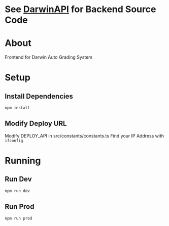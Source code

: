 # See [DarwinAPI](http://github.com/ArcherHeffern/Darwin) for Backend Source Code

# About
Frontend for Darwin Auto Grading System

# Setup
## Install Dependencies
```bash
npm install
```

## Modify Deploy URL
Modify DEPLOY_API in src/constants/constants.ts
Find your IP Address with `ifconfig`

# Running
## Run Dev
``` bash
npm run dev
```

## Run Prod
``` bash
npm run prod
```
